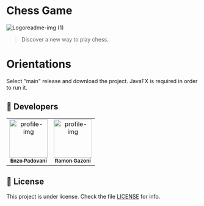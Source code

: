 # Chess Game

![Logoreadme-img (1)](https://user-images.githubusercontent.com/59878444/145036274-4886f839-08a3-4831-af46-5b44c0bbf2cf.png)


> Discover a new way to play chess.

# Orientations
Select "main" release and download the project. JavaFX is required in order to run it.

## 🤝 Developers
<table>
  <tr>
    <td align="center">
      <a href="#">
        <img src="https://avatars.githubusercontent.com/u/59878444?v=4" width="100px;" alt="profile-img"/><br>
        <sub>
          <b>Enzo Padovani</b>
        </sub>
      </a>
    </td>
    <td align="center">
      <a href="#">
        <img src="https://avatars.githubusercontent.com/u/62015303?v=4" width="100px;" alt="profile-img"/><br>
        <sub>
          <b>Ramon Gazoni</b>
        </sub>
      </a>
    </td>
  </tr>
</table>

## 📝 License

This project is under license. Check the file [LICENSE](LICENSE) for info.
